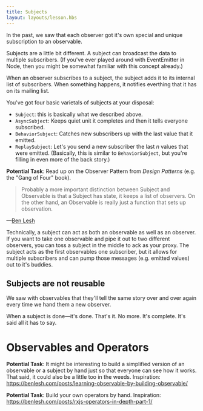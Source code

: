 ```yaml
---
title: Subjects
layout: layouts/lesson.hbs
---
```


In the past, we saw that each observer got it's own special and unique subscription to an observable.

Subjects are a little bit different. A subject can broadcast the data to multiple subscribers. (If you've ever played around with EventEmitter in Node, then you might be somewhat familiar with this concept already.)

When an observer subscribes to a subject, the subject adds it to its internal list of subscribers. When something happens, it notifies everthing that it has on its mailing list.

You've got four basic varietals of subjects at your disposal:

- `Subject`: this is basically what we described above.
- `AsyncSubject`: Keeps quiet unit it completes and then it tells everyone subscribed.
- `BehaviorSubject`: Catches new subscribers up with the last value that it emitted.
- `ReplaySubject`: Let's you send a new subscriber the last _n_ values that were emitted. (Basically, this is similar to `BehaviorSubject`, but you're filling in even more of the back story.)

**Potential Task**: Read up on the Observer Pattern from _Design Patterns_ (e.g. the "Gang of Four" book).

> Probably a more important distinction between Subject and Observable is that a Subject has state, it keeps a list of observers. On the other hand, an Observable is really just a function that sets up observation.

—[Ben Lesh](https://benlesh.medium.com/on-the-subject-of-subjects-in-rxjs-2b08b7198b93)

Technically, a subject can act as both an observable as well as an observer. If you want to take one observable and pipe it out to two different observers, you can toss a subject in the middle to ack as your proxy. The subject acts as the first observables one subscriber, but it allows for multiple subscribers and can pump those messages (e.g. emitted values) out to it's buddies.

## Subjects are not reusable

We saw with observables that they'll tell the same story over and over again every time we hand them a new observer.

When a subject is done—it's done. That's it. No more. It's complete. It's said all it has to say.

# Observables and Operators

**Potential Task**: It might be interesting to build a simplified version of an observable or a subject by hand just so that everyone can see how it works. That said, it could also be a little too in the weeds. Inspiration: https://benlesh.com/posts/learning-observable-by-building-observable/

**Potential Task**: Build your own operators by hand. Inspiration: https://benlesh.com/posts/rxjs-operators-in-depth-part-1/

